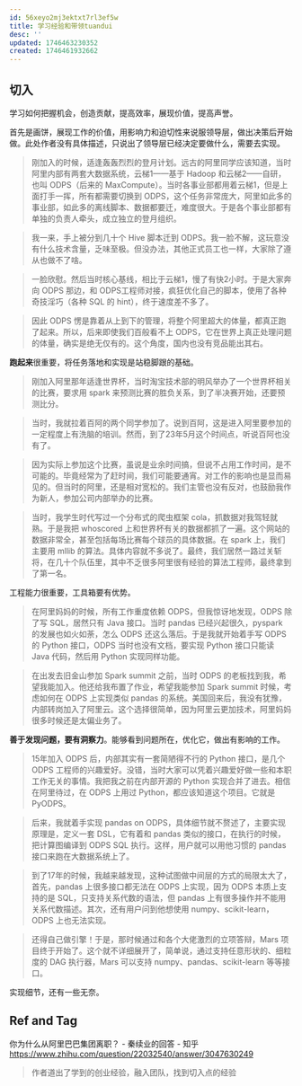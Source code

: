 ```yaml
---
id: 56xeyo2mj3ektxt7rl3ef5w
title: 学习经验和带领tuandui
desc: ''
updated: 1746463230352
created: 1746461932662
---
```


## 切入

学习如何把握机会，创造贡献，提高效率，展现价值，提高声誉。

首先是画饼，展现工作的价值，用影响力和迫切性来说服领导层，做出决策后开始做。此处作者没有具体描述，只说出了领导层已经决定要做什么，需要去实现。

>刚加入的时候，适逢轰轰烈烈的登月计划。远古的阿里同学应该知道，当时阿里内部有两套大数据系统，云梯1——基于 Hadoop 和云梯2——自研，也叫 ODPS（后来的 MaxCompute）。当时各事业部都用着云梯1，但是上面打手一挥，所有都需要切换到 ODPS，这个任务非常庞大，阿里如此多的事业部，如此多的离线脚本、数据都要迁，难度很大。于是各个事业部都有单独的负责人牵头，成立独立的登月组织。

>我一来，手上被分到几十个 Hive 脚本迁到 ODPS。我一脸不解，这玩意没有什么技术含量，乏味至极。但没办法，其他正式员工也一样，大家除了遵从也做不了啥。

>一脸欣慰。然后当时核心基线，相比于云梯1，慢了有快2小时。于是大家奔向 ODPS 那边，和 ODPS工程师对接，疯狂优化自己的脚本，使用了各种奇技淫巧（各种 SQL 的 hint），终于速度差不多了。

>因此 ODPS 愣是靠着从上到下的管理，将整个阿里超大的体量，都真正跑了起来。所以，后来即使我们百般看不上 ODPS，它在世界上真正处理问题的体量，确实是绝无仅有的。这个角度，国内也没有竞品能出其右。

**跑起来**很重要，将任务落地和实现是站稳脚跟的基础。

>刚加入阿里那年适逢世界杯，当时淘宝技术部的明风举办了一个世界杯相关的比赛，要求用 spark 来预测比赛的胜负关系，到了半决赛开始，还要预测比分。

>当时，我就拉着百阿的两个同学参加了。说到百阿，这是进入阿里要参加的一定程度上有洗脑的培训。然而，到了23年5月这个时间点，听说百阿也没有了。

>因为实际上参加这个比赛，虽说是业余时间搞，但说不占用工作时间，是不可能的。毕竟经常为了赶时间，我们可能要通宵。对工作的影响也是显而易见的。但当时的阿里，还是相对宽松的。我们主管也没有反对，也鼓励我作为新人，参加公司内部举办的比赛。

>当时，我学生时代写过一个分布式的爬虫框架 cola，抓数据对我驾轻就熟。于是我把 whoscored 上和世界杯有关的数据都抓了一遍。这个网站的数据非常全，甚至包括每场比赛每个球员的具体数据。在 spark 上，我们主要用 mllib 的算法。具体内容就不多说了。最终，我们居然一路过关斩将，在几十个队伍里，其中不乏很多阿里很有经验的算法工程师，最终拿到了第一名。

工程能力很重要，工具箱要有优势。

>在阿里妈妈的时候，所有工作重度依赖 ODPS，但我惊讶地发现，ODPS 除了写 SQL，居然只有 Java 接口。当时 pandas 已经兴起很久，pyspark 的发展也如火如荼，怎么 ODPS 还这么落后。于是我就开始着手写 ODPS 的 Python 接口，ODPS 当时也没有文档，要实现 Python 接口只能读 Java 代码，然后用 Python 实现同样功能。

>在出发去旧金山参加 Spark summit 之前，当时 ODPS 的老板找到我，希望我能加入。他还给我布置了作业，希望我能参加 Spark summit 时候，考虑如何在 ODPS 上实现类似 pandas 的系统。美国回来后，我没有犹豫，内部转岗加入了阿里云。这个选择很简单，因为阿里云更加技术，阿里妈妈很多时候还是太偏业务了。

**善于发现问题，要有洞察力**。能够看到问题所在，优化它，做出有影响的工作。

>15年加入 ODPS 后，内部其实有一套简陋得不行的 Python 接口，是几个 ODPS 工程师的兴趣爱好。没错，当时大家可以凭着兴趣爱好做一些和本职工作无关的事情。我把我之前在内部开源的 Python 实现合并了进去。相信在阿里待过，在 ODPS 上用过 Python，都应该知道这个项目。它就是 PyODPS。

>后来，我就着手实现 pandas on ODPS，具体细节就不赘述了，主要实现原理是，定义一套 DSL，它有着和 pandas 类似的接口，在执行的时候，把计算图编译到 ODPS SQL 执行。这样，用户就可以用他习惯的 pandas 接口来跑在大数据系统上了。

>到了17年的时候，我越来越发现，这种试图做中间层的方式的局限太大了，首先，pandas 上很多接口都无法在 ODPS 上实现，因为 ODPS 本质上支持的是 SQL，只支持关系代数的语法，但 pandas 上有很多操作并不能用关系代数描述。其次，还有用户问到他想使用 numpy、scikit-learn，ODPS 上也无法实现。

>还得自己做引擎！于是，那时候通过和各个大佬激烈的立项答辩，Mars 项目终于开始了。这个就不详细展开了，简单说，通过支持任意形状的、细粒度的 DAG 执行器，Mars 可以支持 numpy、pandas、scikit-learn 等等接口。

实现细节，还有一些无奈。

## Ref and Tag

你为什么从阿里巴巴集团离职？ - 秦续业的回答 - 知乎
https://www.zhihu.com/question/22032540/answer/3047630249
> 作者道出了学到的创业经验，融入团队，找到切入点的经验
